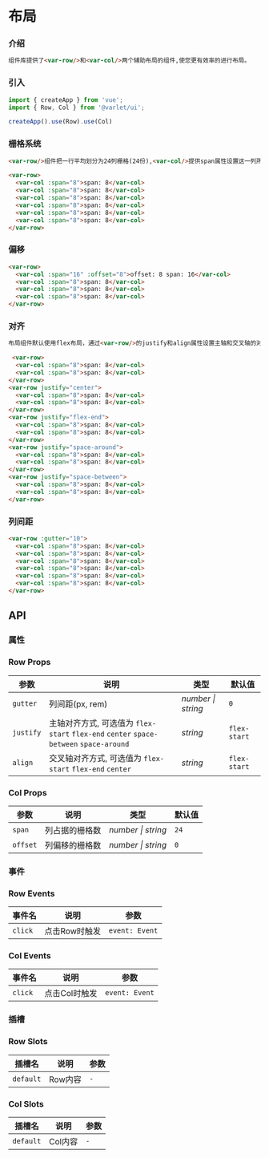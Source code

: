 # 布局

### 介绍

```html
组件库提供了<var-row/>和<var-col/>两个辅助布局的组件,使您更有效率的进行布局。
```

### 引入

```js
import { createApp } from 'vue';
import { Row, Col } from '@varlet/ui';

createApp().use(Row).use(Col)
```

### 栅格系统

```html
<var-row/>组件把一行平均划分为24列栅格(24份),<var-col/>提供span属性设置这一列所占的份数，offset属性设置这一列偏移的份数。
```

```html
<var-row>
  <var-col :span="8">span: 8</var-col>
  <var-col :span="8">span: 8</var-col>
  <var-col :span="8">span: 8</var-col>
  <var-col :span="8">span: 8</var-col>
  <var-col :span="8">span: 8</var-col>
  <var-col :span="8">span: 8</var-col>
</var-row>
```

### 偏移

```html
<var-row>
  <var-col :span="16" :offset="8">offset: 8 span: 16</var-col>
  <var-col :span="8">span: 8</var-col>
  <var-col :span="8">span: 8</var-col>
  <var-col :span="8">span: 8</var-col>
</var-row>
```

### 对齐

```html
布局组件默认使用flex布局，通过<var-row/>的justify和align属性设置主轴和交叉轴的对齐方式。
```

```html
 <var-row>
  <var-col :span="8">span: 8</var-col>
  <var-col :span="8">span: 8</var-col>
</var-row>
<var-row justify="center">
  <var-col :span="8">span: 8</var-col>
  <var-col :span="8">span: 8</var-col>
</var-row>
<var-row justify="flex-end">
  <var-col :span="8">span: 8</var-col>
  <var-col :span="8">span: 8</var-col>
</var-row>
<var-row justify="space-around">
  <var-col :span="8">span: 8</var-col>
  <var-col :span="8">span: 8</var-col>
</var-row>
<var-row justify="space-between">
  <var-col :span="8">span: 8</var-col>
  <var-col :span="8">span: 8</var-col>
</var-row>
```

### 列间距

```html
<var-row :gutter="10">
  <var-col :span="8">span: 8</var-col>
  <var-col :span="8">span: 8</var-col>
  <var-col :span="8">span: 8</var-col>
  <var-col :span="8">span: 8</var-col>
  <var-col :span="8">span: 8</var-col>
  <var-col :span="8">span: 8</var-col>
</var-row>
```

## API

### 属性

### Row Props

| 参数 | 说明 | 类型 | 默认值 | 
| --- | --- | --- | --- | 
| `gutter` | 列间距(px, rem) | _number \| string_ | `0` |
| `justify` | 主轴对齐方式, 可选值为 `flex-start` `flex-end` `center` `space-between` `space-around` | _string_ | `flex-start` |
| `align` | 交叉轴对齐方式, 可选值为 `flex-start` `flex-end` `center` | _string_ | `flex-start` |

### Col Props
| 参数 | 说明 | 类型 | 默认值 | 
| --- | --- | --- | --- | 
| `span` | 列占据的栅格数 | _number \| string_ | `24` |
| `offset` | 列偏移的栅格数 | _number \| string_ | `0` |

### 事件

### Row Events

| 事件名 | 说明 | 参数 |
| --- | --- | --- |
| `click` | 点击Row时触发 | `event: Event` |

### Col Events

| 事件名 | 说明 | 参数 |
| --- | --- | --- |
| `click` | 点击Col时触发 | `event: Event` |

### 插槽

### Row Slots

| 插槽名 | 说明 | 参数 |
| --- | --- | --- |
| `default` | Row内容 | `-` |

### Col Slots

| 插槽名 | 说明 | 参数 |
| --- | --- | --- |
| `default` | Col内容 | `-` |
